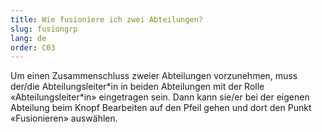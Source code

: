 ```yaml
---
title: Wie fusioniere ich zwei Abteilungen?
slug: fusiongrp
lang: de
order: C03
---
```


Um einen Zusammenschluss zweier Abteilungen vorzunehmen, muss der/die Abteilungsleiter\*in in beiden Abteilungen mit der Rolle «Abteilungsleiter\*in» eingetragen sein. Dann kann sie/er bei der eigenen Abteilung beim Knopf Bearbeiten auf den Pfeil gehen und dort den Punkt «Fusionieren» auswählen.
